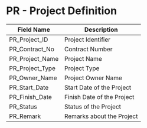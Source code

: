 # PR - Project Definition

| Field Name       | Description                |
|------------------|----------------------------|
| PR_Project_ID    | Project Identifier         |
| PR_Contract_No   | Contract Number            |
| PR_Project_Name  | Project Name               |
| PR_Project_Type  | Project Type               |
| PR_Owner_Name    | Project Owner Name         |
| PR_Start_Date    | Start Date of the Project  |
| PR_Finish_Date   | Finish Date of the Project |
| PR_Status        | Status of the Project      |
| PR_Remark        | Remarks about the Project  |
